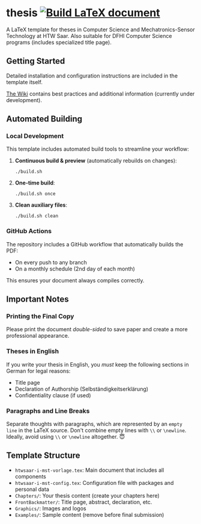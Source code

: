 # thesis [![Build LaTeX document](https://github.com/Aram32mm/htwsaar-thesis/actions/workflows/build_pdf.yml/badge.svg)](https://github.com/Aram32mm/htwsaar-thesis/actions/workflows/build_pdf.yml)

A LaTeX template for theses in Computer Science and Mechatronics-Sensor Technology at HTW Saar. Also suitable for DFHI Computer Science programs (includes specialized title page).

## Getting Started

Detailed installation and configuration instructions are included in the template itself.

[The Wiki](https://github.com/systemtechniklabor/htwsaar-i-mst-vorlage/wiki) contains best practices and additional information (currently under development).

## Automated Building

### Local Development

This template includes automated build tools to streamline your workflow:

1. **Continuous build & preview** (automatically rebuilds on changes):
   ```
   ./build.sh
   ```

2. **One-time build**:
   ```
   ./build.sh once
   ```

3. **Clean auxiliary files**:
   ```
   ./build.sh clean
   ```

### GitHub Actions

The repository includes a GitHub workflow that automatically builds the PDF:
- On every push to any branch
- On a monthly schedule (2nd day of each month)

This ensures your document always compiles correctly.

## Important Notes

### Printing the Final Copy
Please print the document *double-sided* to save paper and create a more professional appearance.

### Theses in English
If you write your thesis in English, you *must* keep the following sections in German for legal reasons:
* Title page
* Declaration of Authorship (Selbständigkeitserklärung)
* Confidentiality clause (if used)

### Paragraphs and Line Breaks
Separate thoughts with paragraphs, which are represented by an `empty line` in the LaTeX source. Don't combine empty lines with `\\` or `\newline`. Ideally, avoid using `\\` or `\newline` altogether. :innocent:

## Template Structure

- `htwsaar-i-mst-vorlage.tex`: Main document that includes all components
- `htwsaar-i-mst-config.tex`: Configuration file with packages and personal data
- `Chapters/`: Your thesis content (create your chapters here)
- `FrontBackmatter/`: Title page, abstract, declaration, etc.
- `Graphics/`: Images and logos
- `Examples/`: Sample content (remove before final submission)
